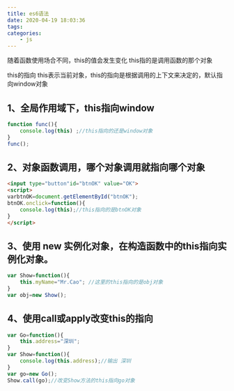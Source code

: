 ```yaml
---
title: es6语法
date: 2020-04-19 18:03:36
tags:
categories:
    - js
---
```


随着函数使用场合不同，this的值会发生变化
this指的是调用函数的那个对象


this的指向
this表示当前对象，this的指向是根据调用的上下文来决定的，默认指向window对象

## 1、全局作用域下，this指向window


```js
function func(){
    console.log(this) ;//this指向的还是window对象
}
func();
```


## 2、对象函数调用，哪个对象调用就指向哪个对象


```html
<input type="button"id="btnOK" value="OK">
<script>
varbtnOK=document.getElementById("btnOK");
btnOK.onclick=function(){
    console.log(this);//this指向的是btnOK对象
}
</script>
```


## 3、使用 new 实例化对象，在构造函数中的this指向实例化对象。

```js
var Show=function(){
    this.myName="Mr.Cao"; //这里的this指向的是obj对象
}
var obj=new Show();

```

## 4、使用call或apply改变this的指向


```js
var Go=function(){
    this.address="深圳";
}
var Show=function(){
    console.log(this.address);//输出 深圳
}
var go=new Go();
Show.call(go);//改变Show方法的this指向go对象
```
